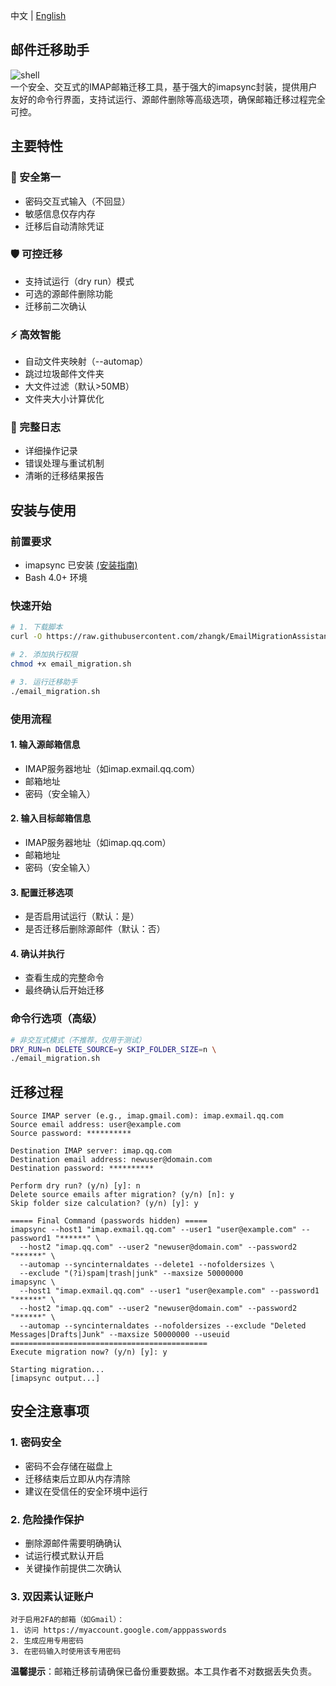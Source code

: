 中文 | [English](README_EN.md)
## 邮件迁移助手
![shell](https://img.shields.io/badge/Shell_Script-121011?style=for-the-badge&logo=gnu-bash&logoColor=white)  
一个安全、交互式的IMAP邮箱迁移工具，基于强大的imapsync封装，提供用户友好的命令行界面，支持试运行、源邮件删除等高级选项，确保邮箱迁移过程完全可控。
## 主要特性
### 🔐 安全第一
- 密码交互式输入（不回显）
- 敏感信息仅存内存
- 迁移后自动清除凭证
### 🛡️ 可控迁移
- 支持试运行（dry run）模式
- 可选的源邮件删除功能
- 迁移前二次确认
### ⚡ 高效智能
- 自动文件夹映射（--automap）
- 跳过垃圾邮件文件夹
- 大文件过滤（默认>50MB）
- 文件夹大小计算优化
### 📝 完整日志
- 详细操作记录
- 错误处理与重试机制
- 清晰的迁移结果报告
## 安装与使用
### 前置要求
- imapsync 已安装 [(安装指南)](https://imapsync.lamiral.info/#install)
- Bash 4.0+ 环境
### 快速开始
```bash
# 1. 下载脚本
curl -O https://raw.githubusercontent.com/zhangk/EmailMigrationAssistant/refs/heads/master/email_migration.sh

# 2. 添加执行权限
chmod +x email_migration.sh

# 3. 运行迁移助手
./email_migration.sh
```
### 使用流程
#### 1. 输入源邮箱信息
*  IMAP服务器地址（如imap.exmail.qq.com）
*  邮箱地址
*  密码（安全输入）
#### 2. 输入目标邮箱信息
*  IMAP服务器地址（如imap.qq.com）
*  邮箱地址
*  密码（安全输入）
#### 3. 配置迁移选项
*  是否启用试运行（默认：是）
*  是否迁移后删除源邮件（默认：否）
#### 4. 确认并执行
*  查看生成的完整命令
*  最终确认后开始迁移
### 命令行选项（高级）
```bash
# 非交互式模式（不推荐，仅用于测试）
DRY_RUN=n DELETE_SOURCE=y SKIP_FOLDER_SIZE=n \
./email_migration.sh
```
## 迁移过程
```plaintext
Source IMAP server (e.g., imap.gmail.com): imap.exmail.qq.com
Source email address: user@example.com
Source password: **********

Destination IMAP server: imap.qq.com
Destination email address: newuser@domain.com
Destination password: **********

Perform dry run? (y/n) [y]: n
Delete source emails after migration? (y/n) [n]: y
Skip folder size calculation? (y/n) [y]: y

===== Final Command (passwords hidden) =====
imapsync --host1 "imap.exmail.qq.com" --user1 "user@example.com" --password1 "******" \
  --host2 "imap.qq.com" --user2 "newuser@domain.com" --password2 "******" \
  --automap --syncinternaldates --delete1 --nofoldersizes \
  --exclude "(?i)spam|trash|junk" --maxsize 50000000
imapsync \
  --host1 "imap.exmail.qq.com" --user1 "user@example.com" --password1 "******" \
  --host2 "imap.qq.com" --user2 "newuser@domain.com" --password2 "******" \
  --automap --syncinternaldates --nofoldersizes --exclude "Deleted Messages|Drafts|Junk" --maxsize 50000000 --useuid
============================================
Execute migration now? (y/n) [y]: y

Starting migration...
[imapsync output...]
```
## 安全注意事项
### 1. 密码安全
*  密码不会存储在磁盘上
*  迁移结束后立即从内存清除
*  建议在受信任的安全环境中运行
### 2. 危险操作保护
*  删除源邮件需要明确确认
*  试运行模式默认开启
*  关键操作前提供二次确认
### 3. 双因素认证账户
```plaintext
对于启用2FA的邮箱（如Gmail）：
1. 访问 https://myaccount.google.com/apppasswords
2. 生成应用专用密码
3. 在密码输入时使用该专用密码
```
**温馨提示**：邮箱迁移前请确保已备份重要数据。本工具作者不对数据丢失负责。
